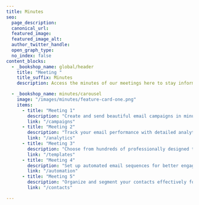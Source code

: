 ```yaml
---
title: Minutes
seo:
  page_description:
  canonical_url:
  featured_image:
  featured_image_alt:
  author_twitter_handle:
  open_graph_type:
  no_index: false
content_blocks:
  - _bookshop_name: global/header
    title: "Meeting "
    title_suffix: Minutes
    description: Access the minutes of our meetings here to stay informed about our discussions and decisions.

  - _bookshop_name: minutes/carousel
    image: "/images/minutes/feature-card-one.png"
    items:
      - title: "Meeting 1"
        description: "Create and send beautiful email campaigns in minutes with our intuitive drag-and-drop editor."
        link: "/campaigns"
      - title: "Meeting 2"
        description: "Track your email performance with detailed analytics and insights to optimize your campaigns."
        link: "/analytics"
      - title: "Meeting 3"
        description: "Choose from hundreds of professionally designed templates that convert."
        link: "/templates"
      - title: "Meeting 4"
        description: "Set up automated email sequences for better engagement and higher conversions."
        link: "/automation"
      - title: "Meeting 5"
        description: "Organize and segment your contacts effectively for targeted campaigns."
        link: "/contacts"

---
```

